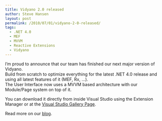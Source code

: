 ```yaml
---
title: Vidyano 2.0 released
author: Steve Hansen
layout: post
permalink: /2010/07/01/vidyano-2-0-released/
tags:
  - .NET 4.0
  - MEF
  - MVVM
  - Reactive Extensions
  - Vidyano
---
```

I&#8217;m proud to announce that our team has finished our next major version of Vidyano.  
Build from scratch to optimize everything for the latest .NET 4.0 release and using all latest features of it (MEF, Rx, &#8230;).  
The User Interface now uses a MVVM based architecture with our Module/Page system on top of it.

You can download it directly from inside Visual Studio using the Extension Manager or at the [Visual Studio Gallery Page][1].

Read more on our [blog][2].

 [1]: http://visualstudiogallery.msdn.microsoft.com/en-us/8367485B-8372-4B44-A118-3C40B8EA9C15
 [2]: http://blog.vidyano.com/post/Vidyano-20-now-available-on-the-Microsoft-Visual-Studio-Extension-Gallery.aspx